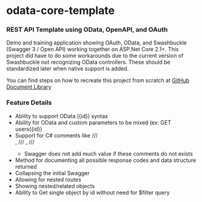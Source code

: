 # odata-core-template
### REST API Template using OData, OpenAPI, and OAuth

Demo and training application showing OAuth, OData, and Swashbuckle (Swagger 3 / Open API) working together on ASP.Net Core 2.1+.  This project did have to do some workarounds due to the current version of Swashbuckle not recognizing OData controllers.  These should be standardized later when native support is added.

You can find steps on how to recreate this project from scratch at [GitHub Document Library](https://github.com/PaulGilchrist/documents)

### Feature Details

* Ability to support OData ({id}) syntax
* Ability for OData and custom parameters to be mixed (ex: GET users({id})
* Support for C# comments like /// <summary>, /// <remarks>, /// <params>
    * Swagger does not add much value if these comments do not exists
* Method for documenting all possible response codes and data structure returned
* Collapsing the initial Swagger
* Allowing for nested routes
* Showing nested/related objects
* Ability to Get single object by id without need for $filter query

